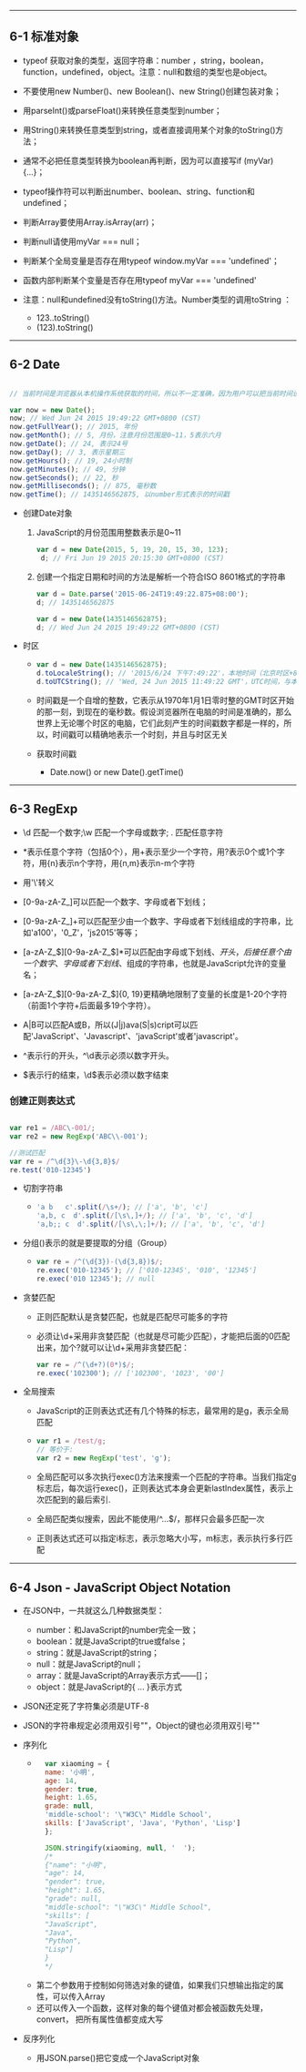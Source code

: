 
---

## 6-1 **标准对象**

- typeof 获取对象的类型，返回字符串：number ，string，boolean，function，undefined，object。注意：null和数组的类型也是object。

- 不要使用new Number()、new Boolean()、new String()创建包装对象；

- 用parseInt()或parseFloat()来转换任意类型到number；

- 用String()来转换任意类型到string，或者直接调用某个对象的toString()方法；

- 通常不必把任意类型转换为boolean再判断，因为可以直接写if (myVar) {...}；

- typeof操作符可以判断出number、boolean、string、function和undefined；

- 判断Array要使用Array.isArray(arr)；

- 判断null请使用myVar === null；

- 判断某个全局变量是否存在用typeof window.myVar === 'undefined'；

- 函数内部判断某个变量是否存在用typeof myVar === 'undefined'

- 注意：null和undefined没有toString()方法。Number类型的调用toString ：
    - 123..toString()
    - (123).toString()


---

## 6-2 **Date**

``` javascript

// 当前时间是浏览器从本机操作系统获取的时间，所以不一定准确，因为用户可以把当前时间设定为任何值。

var now = new Date();
now; // Wed Jun 24 2015 19:49:22 GMT+0800 (CST)
now.getFullYear(); // 2015, 年份
now.getMonth(); // 5, 月份，注意月份范围是0~11，5表示六月
now.getDate(); // 24, 表示24号
now.getDay(); // 3, 表示星期三
now.getHours(); // 19, 24小时制
now.getMinutes(); // 49, 分钟
now.getSeconds(); // 22, 秒
now.getMilliseconds(); // 875, 毫秒数
now.getTime(); // 1435146562875, 以number形式表示的时间戳

```

- 创建Date对象
    
    1. JavaScript的月份范围用整数表示是0~11
       ``` javascript
       var d = new Date(2015, 5, 19, 20, 15, 30, 123);
        d; // Fri Jun 19 2015 20:15:30 GMT+0800 (CST)

       ```

    
    2. 创建一个指定日期和时间的方法是解析一个符合ISO 8601格式的字符串
        ``` javascript
        var d = Date.parse('2015-06-24T19:49:22.875+08:00');
        d; // 1435146562875
        
        var d = new Date(1435146562875);
        d; // Wed Jun 24 2015 19:49:22 GMT+0800 (CST)

        ```

- 时区   

    - ```javascript
      var d = new Date(1435146562875);
      d.toLocaleString(); // '2015/6/24 下午7:49:22'，本地时间（北京时区+8:00），显示的字符串与操作系统设定的格式有关
      d.toUTCString(); // 'Wed, 24 Jun 2015 11:49:22 GMT'，UTC时间，与本地时间相差8小时
      ```

    - 时间戳是一个自增的整数，它表示从1970年1月1日零时整的GMT时区开始的那一刻，到现在的毫秒数。假设浏览器所在电脑的时间是准确的，那么世界上无论哪个时区的电脑，它们此刻产生的时间戳数字都是一样的，所以，时间戳可以精确地表示一个时刻，并且与时区无关

    - 获取时间戳
       - Date.now()  or  new Date().getTime() 


---

## 6-3 **RegExp**

- \d  匹配一个数字;\w  匹配一个字母或数字; .   匹配任意字符

- *表示任意个字符（包括0个），用+表示至少一个字符，用?表示0个或1个字符，用{n}表示n个字符，用{n,m}表示n-m个字符

- 用'\\'转义

- [0-9a-zA-Z\_]可以匹配一个数字、字母或者下划线；

- [0-9a-zA-Z\_]+可以匹配至少由一个数字、字母或者下划线组成的字符串，比如'a100'，'0_Z'，'js2015'等等；

- [a-zA-Z\_\$][0-9a-zA-Z\_\$]*可以匹配由字母或下划线、$开头，后接任意个由一个数字、字母或者下划线、$组成的字符串，也就是JavaScript允许的变量名；

- [a-zA-Z\_\$][0-9a-zA-Z\_\$]{0, 19}更精确地限制了变量的长度是1-20个字符（前面1个字符+后面最多19个字符）。

- A|B可以匹配A或B，所以(J|j)ava(S|s)cript可以匹配'JavaScript'、'Javascript'、'javaScript'或者'javascript'。

- ^表示行的开头，^\d表示必须以数字开头。

- $表示行的结束，\d$表示必须以数字结束

### **创建正则表达式**

 ``` javascript

var re1 = /ABC\-001/;
var re2 = new RegExp('ABC\\-001');

//测试匹配
var re = /^\d{3}\-\d{3,8}$/
re.test('010-12345')
 ```

- 切割字符串
    - ``` javascript
      'a b   c'.split(/\s+/); // ['a', 'b', 'c']
      'a,b, c  d'.split(/[\s\,]+/); // ['a', 'b', 'c', 'd']
      'a,b;; c  d'.split(/[\s\,\;]+/); // ['a', 'b', 'c', 'd']

      ```

- 分组()表示的就是要提取的分组（Group）
    - ```javascript
      var re = /^(\d{3})-(\d{3,8})$/;
      re.exec('010-12345'); // ['010-12345', '010', '12345']
      re.exec('010 12345'); // null
      ```

- 贪婪匹配

    - 正则匹配默认是贪婪匹配，也就是匹配尽可能多的字符

    - 必须让\d+采用非贪婪匹配（也就是尽可能少匹配），才能把后面的0匹配出来，加个?就可以让\d+采用非贪婪匹配：
       ``` javascript
       var re = /^(\d+?)(0*)$/;
       re.exec('102300'); // ['102300', '1023', '00']
       ```

- 全局搜索
    - JavaScript的正则表达式还有几个特殊的标志，最常用的是g，表示全局匹配

    - ``` javascript
      var r1 = /test/g;
      // 等价于:
      var r2 = new RegExp('test', 'g');
      ```
    - 全局匹配可以多次执行exec()方法来搜索一个匹配的字符串。当我们指定g标志后，每次运行exec()，正则表达式本身会更新lastIndex属性，表示上次匹配到的最后索引.

    - 全局匹配类似搜索，因此不能使用/^...$/，那样只会最多匹配一次

    - 正则表达式还可以指定i标志，表示忽略大小写，m标志，表示执行多行匹配

---

## 6-4 **Json - JavaScript Object Notation**

- 在JSON中，一共就这么几种数据类型：

    - number：和JavaScript的number完全一致；
    - boolean：就是JavaScript的true或false；
    - string：就是JavaScript的string；
    - null：就是JavaScript的null；
    - array：就是JavaScript的Array表示方式——[]；
    - object：就是JavaScript的{ ... }表示方式

- JSON还定死了字符集必须是UTF-8

- JSON的字符串规定必须用双引号""，Object的键也必须用双引号""

- 序列化
    - ``` javascript 
        var xiaoming = {
        name: '小明',
        age: 14,
        gender: true,
        height: 1.65,
        grade: null,
        'middle-school': '\"W3C\" Middle School',
        skills: ['JavaScript', 'Java', 'Python', 'Lisp']
        };

        JSON.stringify(xiaoming, null, '  '); 
        /* 
        {"name": "小明",
        "age": 14,
        "gender": true,
        "height": 1.65,
        "grade": null,
        "middle-school": "\"W3C\" Middle School",
        "skills": [
        "JavaScript",
        "Java",
        "Python",
        "Lisp"]
        } 
        */
      ``` 
    - 第二个参数用于控制如何筛选对象的键值，如果我们只想输出指定的属性，可以传入Array
    - 还可以传入一个函数，这样对象的每个键值对都会被函数先处理，convert， 把所有属性值都变成大写

- 反序列化
    - 用JSON.parse()把它变成一个JavaScript对象